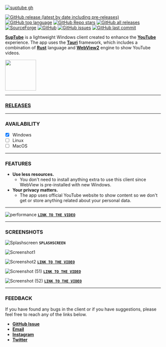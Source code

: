 [![suptube gh](https://user-images.githubusercontent.com/79461263/229287978-ec566079-db20-4e86-9131-5d4bc11cadfc.png)](https://github.com/sandunwira/SupTube)


[![GitHub release (latest by date including pre-releases)](https://img.shields.io/github/v/release/sandunwira/SupTube?include_prereleases&style=for-the-badge)](https://github.com/sandunwira/SupTube/releases/latest)
[![GitHub top language](https://img.shields.io/github/languages/top/sandunwira/SupTube?style=for-the-badge)](https://github.com/sandunwira/SupTube)
[![GitHub Repo stars](https://img.shields.io/github/stars/sandunwira/SupTube?style=for-the-badge)](https://github.com/sandunwira/SupTube/stargazers)
[![GitHub all releases](https://img.shields.io/github/downloads/sandunwira/SupTube/total?style=for-the-badge)](https://github.com/sandunwira/SupTube/releases)
[![SourceForge](https://img.shields.io/sourceforge/dt/suptube.svg?style=for-the-badge)](https://sourceforge.net/projects/suptube/files)
[![GitHub](https://img.shields.io/github/license/sandunwira/SupTube?style=for-the-badge)](https://github.com/sandunwira/SupTube/blob/main/LICENSE)
[![GitHub issues](https://img.shields.io/github/issues-raw/sandunwira/SupTube?style=for-the-badge)](https://github.com/sandunwira/SupTube/issues)
[![GitHub last commit](https://img.shields.io/github/last-commit/sandunwira/SupTube?style=for-the-badge)](https://github.com/sandunwira/SupTube/commit/main)


**[SupTube](https://suptube.repl.co)** is a lightweight Windows client created to enhance the **[YouTube](https://www.youtube.com)** experience. The app uses the **[Tauri](https://tauri.app)** framework, which includes a combination of **[Rust](https://rust-lang.org)** language and **[WebView2](https://learn.microsoft.com/en-us/microsoft-edge/webview2)** engine to show YouTube videos.


<a href="https://sourceforge.net/p/suptube" target="_blank">
  <img src="https://sourceforge.net/cdn/syndication/badge_img/3612009/oss-users-love-us-white" width="100px">
</a>

<hr>


### [RELEASES](https://github.com/sandunwira/SupTube/releases)

<hr>


### AVAILABILITY
- [x] Windows
- [ ] Linux
- [ ] MacOS

<hr>


### FEATURES

- **Use less resources.**
  - You don't need to install anything extra to use this client since WebView is pre-installed with new Windows.
- **Your privacy matters.**
  - The app uses official YouTube website to show content so we don't get or store anything related about your personal data.

<hr>


![performance](https://user-images.githubusercontent.com/79461263/229302656-ff9561be-2df9-4e30-975c-55936fc39d69.png)
[**`LINK TO THE VIDEO`**](https://youtu.be/DZls7EIkbVk)

<hr>


### SCREENSHOTS

![Splashscreen](https://user-images.githubusercontent.com/79461263/229338510-f4e31975-de4b-492d-84b6-e3edc3e869ff.png)
**`SPLASHSCREEN`**


![Screenshot1](https://user-images.githubusercontent.com/79461263/224725038-90fb9859-4f00-440c-bbb9-ea7e49db7d24.png)


![Screenshot2](https://user-images.githubusercontent.com/79461263/224725126-12af6f0b-8f25-4178-a772-4567419a6445.png)
[**`LINK TO THE VIDEO`**](https://youtu.be/KOfhLHyjvnQ)


![Screenshot (51)](https://user-images.githubusercontent.com/79461263/229338503-a81206f9-875d-4be2-bd01-bfa493ac7802.png)
[**`LINK TO THE VIDEO`**](https://youtu.be/qFLhGq0060w)


![Screenshot (52)](https://user-images.githubusercontent.com/79461263/229338508-a8490d65-b556-4c0e-9ba9-07d2085d6553.png)
[**`LINK TO THE VIDEO`**](https://youtu.be/jMb6jkeNOBg)


<hr>


### FEEDBACK
If you have found any bugs in the client or if you have suggestions, please feel free to reach any of the links below.
- [**GitHub Issue**](https://github.com/sandunwira/SupTube/issues)
- [**Email**](mailto:teamsuptube@gmail.com)
- [**Instagram**](https://instagram.com/suptubeapp)
- [**Twitter**](https://twitter.com/sandunwira)
